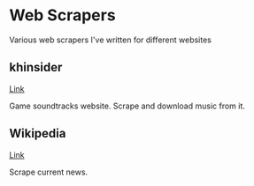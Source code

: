 # Web Scrapers

Various web scrapers I've written for different websites

## khinsider

[Link](https://downloads.khinsider.com/)

Game soundtracks website. Scrape and download music from it.

## Wikipedia

[Link](https://en.wikipedia.org/wiki/Main_Page)

Scrape current news.